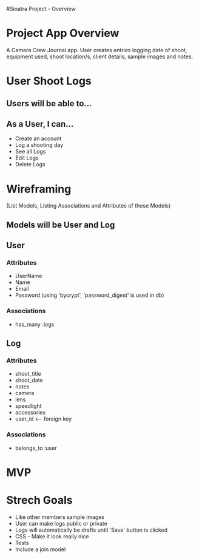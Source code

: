 #Sinatra Project - Overview

# Project App Overview

A Camera Crew Journal app. User creates entries logging date of shoot, equipment used, shoot location/s, client details, sample images and notes.


# User Shoot Logs

## Users will be able to...

## As a User, I can...
- Create an account
- Log a shooting day
- See all Logs
- Edit Logs
- Delete Logs

# Wireframing
(List Models, Listing Associations and Attributes of those Models)


## Models will be User and Log

## User

### Attributes
- UserName
- Name
- Email
- Password (using 'bycrypt', 'password_digest' is used in db)

### Associations
- has_many :logs


## Log

### Attributes
- shoot_title
- shoot_date
- notes
- camera
- lens
- speedlight
- accessories
- user_id  <-- foreign key

### Associations
- belongs_to :user

# MVP


# Strech Goals
- Like other members sample images
- User can make logs public or private
- Logs will automatically be drafts until 'Save' button is clicked
- CSS - Make it look really nice
- Tests
- Include a join model